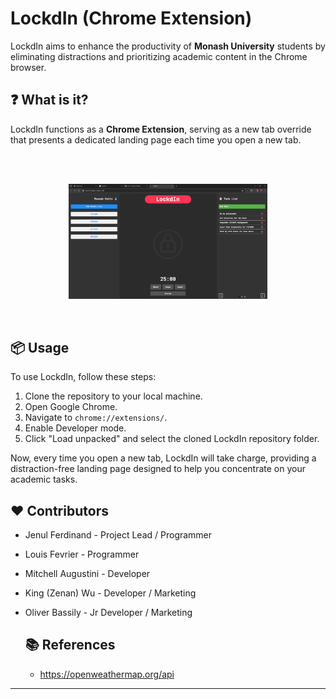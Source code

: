 # LockdIn (Chrome Extension)
LockdIn aims to enhance the productivity of **Monash University** students by eliminating distractions and prioritizing academic content in the Chrome browser.

## ❓ What is it?

LockdIn functions as a **Chrome Extension**, serving as a new tab override that presents a dedicated landing page each time you open a new tab.

<br/>
<br/>

<p align="center">
<img src="assets/readme/landing-page.png" width=63%/>
</p>

<br/>

## 📦 Usage

To use LockdIn, follow these steps:

1. Clone the repository to your local machine.
2. Open Google Chrome.
3. Navigate to `chrome://extensions/`.
4. Enable Developer mode.
5. Click "Load unpacked" and select the cloned LockdIn repository folder.

Now, every time you open a new tab, LockdIn will take charge, providing a distraction-free landing page designed to help you concentrate on your academic tasks.

## ❤ Contributors

- Jenul Ferdinand - Project Lead / Programmer
- Louis Fevrier - Programmer
- Mitchell Augustini - Developer
- King (Zenan) Wu - Developer / Marketing
- Oliver Bassily - Jr Developer / Marketing


  ## 📚 References

  - https://openweathermap.org/api
---
